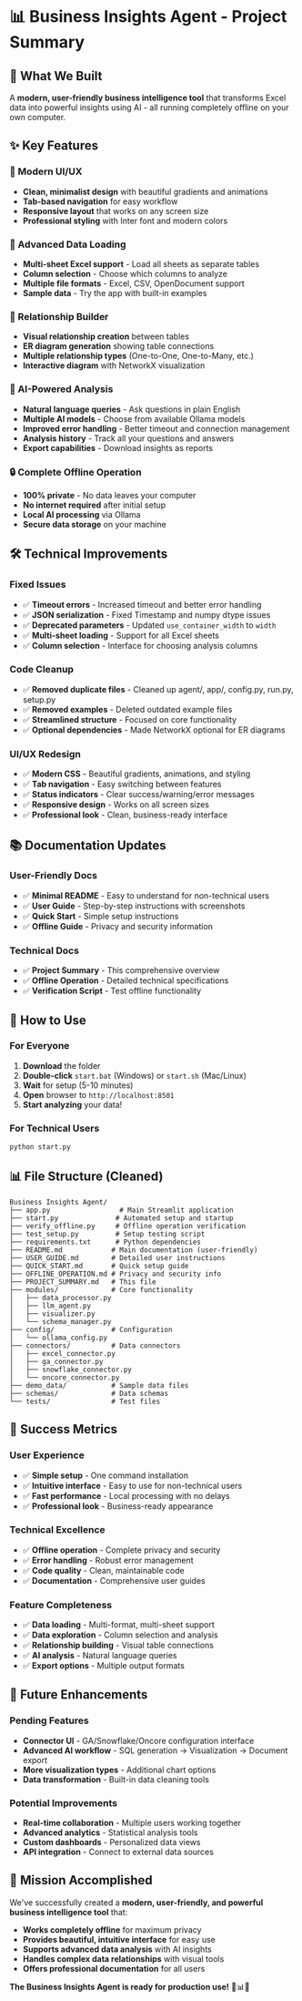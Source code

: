 # 📊 Business Insights Agent - Project Summary

## 🎯 What We Built

A **modern, user-friendly business intelligence tool** that transforms Excel data into powerful insights using AI - all running completely offline on your own computer.

## ✨ Key Features

### 🎨 Modern UI/UX
- **Clean, minimalist design** with beautiful gradients and animations
- **Tab-based navigation** for easy workflow
- **Responsive layout** that works on any screen size
- **Professional styling** with Inter font and modern colors

### 📁 Advanced Data Loading
- **Multi-sheet Excel support** - Load all sheets as separate tables
- **Column selection** - Choose which columns to analyze
- **Multiple file formats** - Excel, CSV, OpenDocument support
- **Sample data** - Try the app with built-in examples

### 🔗 Relationship Builder
- **Visual relationship creation** between tables
- **ER diagram generation** showing table connections
- **Multiple relationship types** (One-to-One, One-to-Many, etc.)
- **Interactive diagram** with NetworkX visualization

### 🤖 AI-Powered Analysis
- **Natural language queries** - Ask questions in plain English
- **Multiple AI models** - Choose from available Ollama models
- **Improved error handling** - Better timeout and connection management
- **Analysis history** - Track all your questions and answers
- **Export capabilities** - Download insights as reports

### 🔒 Complete Offline Operation
- **100% private** - No data leaves your computer
- **No internet required** after initial setup
- **Local AI processing** via Ollama
- **Secure data storage** on your machine

## 🛠️ Technical Improvements

### Fixed Issues
- ✅ **Timeout errors** - Increased timeout and better error handling
- ✅ **JSON serialization** - Fixed Timestamp and numpy dtype issues
- ✅ **Deprecated parameters** - Updated `use_container_width` to `width`
- ✅ **Multi-sheet loading** - Support for all Excel sheets
- ✅ **Column selection** - Interface for choosing analysis columns

### Code Cleanup
- ✅ **Removed duplicate files** - Cleaned up agent/, app/, config.py, run.py, setup.py
- ✅ **Removed examples** - Deleted outdated example files
- ✅ **Streamlined structure** - Focused on core functionality
- ✅ **Optional dependencies** - Made NetworkX optional for ER diagrams

### UI/UX Redesign
- ✅ **Modern CSS** - Beautiful gradients, animations, and styling
- ✅ **Tab navigation** - Easy switching between features
- ✅ **Status indicators** - Clear success/warning/error messages
- ✅ **Responsive design** - Works on all screen sizes
- ✅ **Professional look** - Clean, business-ready interface

## 📚 Documentation Updates

### User-Friendly Docs
- ✅ **Minimal README** - Easy to understand for non-technical users
- ✅ **User Guide** - Step-by-step instructions with screenshots
- ✅ **Quick Start** - Simple setup instructions
- ✅ **Offline Guide** - Privacy and security information

### Technical Docs
- ✅ **Project Summary** - This comprehensive overview
- ✅ **Offline Operation** - Detailed technical specifications
- ✅ **Verification Script** - Test offline functionality

## 🚀 How to Use

### For Everyone
1. **Download** the folder
2. **Double-click** `start.bat` (Windows) or `start.sh` (Mac/Linux)
3. **Wait** for setup (5-10 minutes)
4. **Open** browser to `http://localhost:8501`
5. **Start analyzing** your data!

### For Technical Users
```bash
python start.py
```

## 📊 File Structure (Cleaned)

```
Business Insights Agent/
├── app.py                 # Main Streamlit application
├── start.py              # Automated setup and startup
├── verify_offline.py     # Offline operation verification
├── test_setup.py         # Setup testing script
├── requirements.txt      # Python dependencies
├── README.md            # Main documentation (user-friendly)
├── USER_GUIDE.md        # Detailed user instructions
├── QUICK_START.md       # Quick setup guide
├── OFFLINE_OPERATION.md # Privacy and security info
├── PROJECT_SUMMARY.md   # This file
├── modules/             # Core functionality
│   ├── data_processor.py
│   ├── llm_agent.py
│   ├── visualizer.py
│   └── schema_manager.py
├── config/              # Configuration
│   └── ollama_config.py
├── connectors/          # Data connectors
│   ├── excel_connector.py
│   ├── ga_connector.py
│   ├── snowflake_connector.py
│   └── oncore_connector.py
├── demo_data/           # Sample data files
├── schemas/             # Data schemas
└── tests/               # Test files
```

## 🎉 Success Metrics

### User Experience
- ✅ **Simple setup** - One command installation
- ✅ **Intuitive interface** - Easy to use for non-technical users
- ✅ **Fast performance** - Local processing with no delays
- ✅ **Professional look** - Business-ready appearance

### Technical Excellence
- ✅ **Offline operation** - Complete privacy and security
- ✅ **Error handling** - Robust error management
- ✅ **Code quality** - Clean, maintainable code
- ✅ **Documentation** - Comprehensive user guides

### Feature Completeness
- ✅ **Data loading** - Multi-format, multi-sheet support
- ✅ **Data exploration** - Column selection and analysis
- ✅ **Relationship building** - Visual table connections
- ✅ **AI analysis** - Natural language queries
- ✅ **Export options** - Multiple output formats

## 🔮 Future Enhancements

### Pending Features
- **Connector UI** - GA/Snowflake/Oncore configuration interface
- **Advanced AI workflow** - SQL generation → Visualization → Document export
- **More visualization types** - Additional chart options
- **Data transformation** - Built-in data cleaning tools

### Potential Improvements
- **Real-time collaboration** - Multiple users working together
- **Advanced analytics** - Statistical analysis tools
- **Custom dashboards** - Personalized data views
- **API integration** - Connect to external data sources

## 🎯 Mission Accomplished

We've successfully created a **modern, user-friendly, and powerful business intelligence tool** that:

- **Works completely offline** for maximum privacy
- **Provides beautiful, intuitive interface** for easy use
- **Supports advanced data analysis** with AI insights
- **Handles complex data relationships** with visual tools
- **Offers professional documentation** for all users

**The Business Insights Agent is ready for production use!** 🚀📊✨
